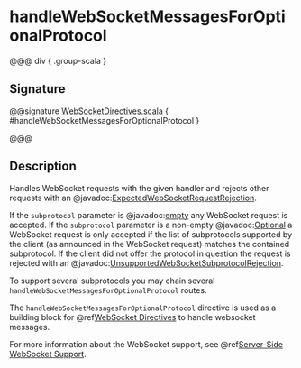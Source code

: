 # handleWebSocketMessagesForOptionalProtocol

@@@ div { .group-scala }

## Signature

@@signature [WebSocketDirectives.scala]($akka-http$/akka-http/src/main/scala/akka/http/scaladsl/server/directives/WebSocketDirectives.scala) { #handleWebSocketMessagesForOptionalProtocol }

@@@

## Description

Handles WebSocket requests with the given handler and rejects other requests with an
@javadoc:[ExpectedWebSocketRequestRejection](akka.http.javadsl.server.ExpectedWebSocketRequestRejection$).

If the `subprotocol` parameter is @javadoc:[empty](java.util.Optional#empty--) any WebSocket request is accepted. If the `subprotocol` parameter is
a non-empty @javadoc:[Optional](java.util.Optional) a WebSocket request is only accepted if the list of subprotocols supported by the client (as
announced in the WebSocket request) matches the contained subprotocol. If the client did not offer the protocol in question
the request is rejected with an @javadoc:[UnsupportedWebSocketSubprotocolRejection](akka.http.javadsl.server.UnsupportedWebSocketSubprotocolRejection).

To support several subprotocols you may chain several `handleWebSocketMessagesForOptionalProtocol` routes.

The `handleWebSocketMessagesForOptionalProtocol` directive is used as a building block for @ref[WebSocket Directives](index.md) to handle websocket messages.

For more information about the WebSocket support, see @ref[Server-Side WebSocket Support](../../../server-side/websocket-support.md).
